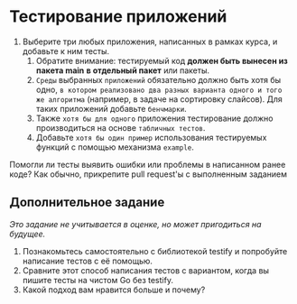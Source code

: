 # Тестирование приложений
1. Выберите три любых приложения, написанных в рамках курса, и добавьте к ним тесты.
    1. Обратите внимание: тестируемый код __должен быть вынесен из пакета main__ **в отдельный пакет** или пакеты.
    1. `Среды` выбранных `приложений` обязательно должно быть хотя бы одно, `в котором реализовано два разных варианта одного и того же алгоритма` (например, в задаче на сортировку слайсов). Для таких приложений добавьте `бенчмарки`.
    1. Также `хотя бы для одного` приложения тестирование должно производиться на основе `табличных тестов`.
    1. Добавьте `хотя бы один пример` использования тестируемых функций с помощью механизма `example`.

Помогли ли тесты выявить ошибки или проблемы в написанном ранее коде?
Как обычно, прикрепите pull request'ы с выполненным заданием

## Дополнительное задание

*Это задание не учитывается в оценке, но может пригодиться на будущее.*

1. Познакомьтесь самостоятельно с библиотекой testify и попробуйте написание тестов с её помощью.
1. Сравните этот способ написания тестов с вариантом, когда вы пишите тесты на чистом Go без testify.
1. Какой подход вам нравится больше и почему?